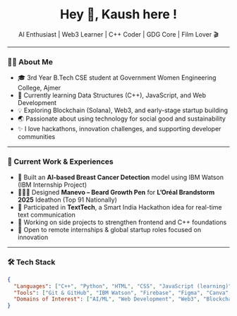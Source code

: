 <h1 align="center">Hey 👋, Kaush here !</h1>
<p align="center"> AI Enthusiast | Web3 Learner | C++ Coder | GDG Core | Film Lover 🎬</p>

---

### 👩‍💻 About Me

- 🎓 3rd Year B.Tech CSE student at Government Women Engineering College, Ajmer  
- 🌱 Currently learning Data Structures (C++), JavaScript, and Web Development  
- 💡 Exploring Blockchain (Solana), Web3, and early-stage startup building  
- 🌏 Passionate about using technology for social good and sustainability  
- ✨ I love hackathons, innovation challenges, and supporting developer communities

---

### 💼 Current Work & Experiences

- 🧠 Built an **AI-based Breast Cancer Detection** model using IBM Watson (IBM Internship Project)  
- 🧔🏻‍♂️ Designed **Manevo – Beard Growth Pen** for **L’Oréal Brandstorm 2025** Ideathon (Top 91 Nationally)  
- 🧾 Participated in **TextTech**, a Smart India Hackathon idea for real-time text communication  
- 🧩 Working on side projects to strengthen frontend and C++ foundations  
- 🌿 Open to remote internships & global startup roles focused on innovation

---

### 🛠️ Tech Stack

```json
{
  "Languages": ["C++", "Python", "HTML", "CSS", "JavaScript (learning)"],
  "Tools": ["Git & GitHub", "IBM Watson", "Firebase", "Figma", "Canva", "VS Code"],
  "Domains of Interest": ["AI/ML", "Web Development", "Web3", "Blockchain", "IoT (V2X systems)"]
}
